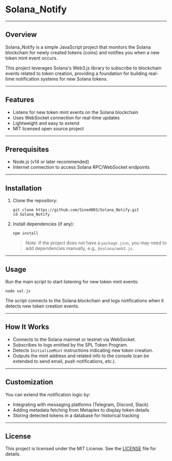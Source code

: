 
# Solana_Notify


---

## Overview

Solana_Notify is a simple JavaScript project that monitors the Solana blockchain for newly created tokens (coins) and notifies you when a new token mint event occurs.

This project leverages Solana's Web3.js library to subscribe to blockchain events related to token creation, providing a foundation for building real-time notification systems for new Solana tokens.

---

## Features

- Listens for new token mint events on the Solana blockchain
- Uses WebSocket connection for real-time updates
- Lightweight and easy to extend
- MIT licensed open source project

---

## Prerequisites

- Node.js (v14 or later recommended)
- Internet connection to access Solana RPC/WebSocket endpoints

---

## Installation

1. Clone the repository:

   ```
   git clone https://github.com/Sined003/Solana_Notify.git
   cd Solana_Notify
   ```

2. Install dependencies (if any):

   ```
   npm install
   ```

   > Note: If the project does not have a `package.json`, you may need to add dependencies manually, e.g., `@solana/web3.js`.

---

## Usage

Run the main script to start listening for new token mint events:

```
node sol.js
```

The script connects to the Solana blockchain and logs notifications when it detects new token creation events.

---

## How It Works

- Connects to the Solana mainnet or testnet via WebSocket.
- Subscribes to logs emitted by the SPL Token Program.
- Detects `InitializeMint` instructions indicating new token creation.
- Outputs the mint address and related info to the console (can be extended to send email, push notifications, etc.).

---

## Customization

You can extend the notification logic by:

- Integrating with messaging platforms (Telegram, Discord, Slack)
- Adding metadata fetching from Metaplex to display token details
- Storing detected tokens in a database for historical tracking

---

## License

This project is licensed under the MIT License. See the [LICENSE](LICENSE) file for details.


